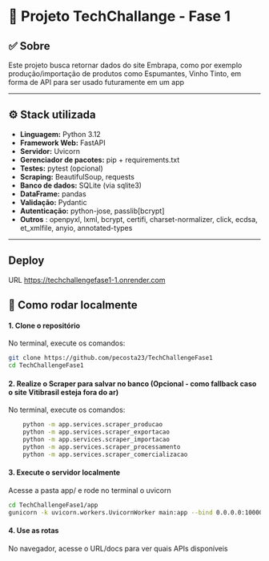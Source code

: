 # 🧠 Projeto TechChallange - Fase 1

## ✅ Sobre

Este projeto busca retornar dados do site Embrapa, como por exemplo produção/importação de produtos como Espumantes, Vinho Tinto, em forma de API para ser usado futuramente em um app

---

## ⚙️ Stack utilizada

- **Linguagem:** Python 3.12
- **Framework Web:**  FastAPI
- **Servidor:**  Uvicorn
- **Gerenciador de pacotes:**  pip + requirements.txt
- **Testes:**  pytest (opcional)
- **Scraping:**  BeautifulSoup, requests
- **Banco de dados:**  SQLite (via sqlite3)
- **DataFrame:**  pandas
- **Validação:**  Pydantic
- **Autenticação:**  python-jose, passlib[bcrypt]
- **Outros** : openpyxl, lxml, bcrypt, certifi, charset-normalizer, click, ecdsa, et_xmlfile, anyio, annotated-types
---
## Deploy
URL https://techchallengefase1-1.onrender.com

## 🚀 Como rodar localmente

#### 1. Clone o repositório
No terminal, execute os comandos:
```bash
git clone https://github.com/pecosta23/TechChallengeFase1
cd TechChallengeFase1
```

#### 2. Realize o Scraper para salvar no banco (Opcional - como fallback caso o site Vitibrasil esteja fora do ar)
No terminal, execute os comandos:
```bash
    python -m app.services.scraper_producao
    python -m app.services.scraper_exportacao
    python -m app.services.scraper_importacao
    python -m app.services.scraper_processamento
    python -m app.services.scraper_comercializacao
```

#### 3. Execute o servidor localmente
Acesse a pasta app/ e rode no terminal o uvicorn
```bash
cd TechChallengeFase1/app
gunicorn -k uvicorn.workers.UvicornWorker main:app --bind 0.0.0.0:10000s
```

#### 4. Use as rotas
No navegador, acesse o URL/docs para ver quais APIs disponíveis
